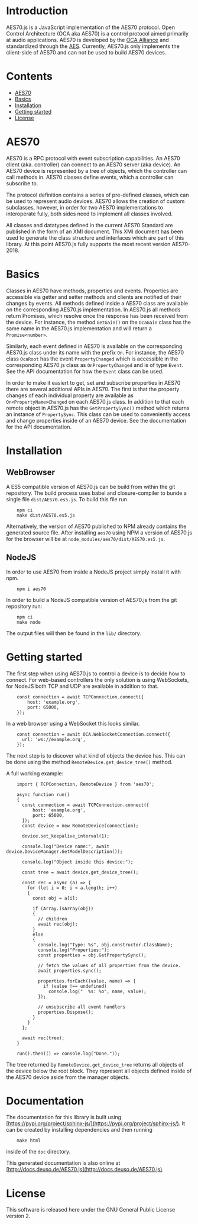 # Introduction

AES70.js is a JavaScript implementation of the AES70 protocol.
Open Control Architecture (OCA aka AES70) is a control protocol aimed primarily at
audio applications. AES70 is developed by the [OCA Alliance](http://ocaalliance.com/)
and standardized through the [AES](http://www.aes.org/publications/standards/search.cfm?docID=101).
Currently, AES70.js only implements the client-side of AES70 and can not
be used to build AES70 devices.

# Contents

- [AES70](#aes70)
- [Basics](#basics)
- [Installation](#installation)
- [Getting started](#getting-started)
- [License](#license)

# AES70

AES70 is a RPC protocol with event subscription capabilities.
An AES70 client (aka. controller) can connect to an AES70 server (aka device).
An AES70 device is represented by a tree of objects, which the controller can call
methods in. AES70 classes define events, which a controller can subscribe to.

The protocol definition contains a series of pre-defined classes, which can
be used to represent audio devices. AES70 allows the creation of custom subclasses,
however, in order for two AES70 implementations to interoperate fully, both sides
need to implement all classes involved.

All classes and datatypes defined in the
current AES70 Standard are published in the form of an XMI document. This XMI
document has been used to generate the class structure and interfaces which
are part of this library. At this point AES70.js fully supports the most recent
version AES70-2018.

# Basics

Classes in AES70 have methods, properties and events. Properties are accessible
via getter and setter methods and clients are notified of their changes by
events. All methods defined inside a AES70 class are available on the
corresponding AES70.js implementation. In AES70.js all methods return Promises,
which resolve once the response has been received from the device. For instance,
the method `GetGain()` on the `OcaGain` class has the same name in the AES70.js
implementation and will return a `Promise<number>`.

Similarly, each event defined in AES70 is available on the corresponding
AES70.js class under its name with the prefix `On`. For instance, the AES70
class `OcaRoot` has the event `PropertyChanged` which is accessible in the
corresponding AES70.js class as `OnPropertyChanged` and is of type `Event`. See
the API documentation for how the `Event` class can be used.

In order to make it easiert to get, set and subscribe properties in AES70 there
are several additional APIs in AES70. The first is that the property changes of
each individual property are available as `On<PropertyName>Changed` on each
AES70.js class. In addition to that each remote object in AES70.js has the
`GetPropertySync()` method which returns an instance of `PropertySync`. This
class can be used to conveniently access and change properties inside of an
AES70 device. See the documentation for the API documentation.

# Installation

## WebBrowser

A ES5 compatible version of AES70.js can be build from within the git
repository. The build process uses babel and closure-compiler to bunde a single
file `dist/AES70.es5.js`. To build this file run

        npm ci
        make dist/AES70.es5.js

Alternatively, the version of AES70 published to NPM already contains the
generated source file. After installing `aes70` using NPM a version of AES70.js
for the browser will be at `node_modules/aes70/dist/AES70.es5.js`.

## NodeJS

In order to use AES70 from inside a NodeJS project simply install it with npm.

        npm i aes70

In order to build a NodeJS compatible version of AES70.js from the git
repository run:

        npm ci
        make node

The output files will then be found in the `lib/` directory.

# Getting started

The first step when using AES70.js to control a device is to decide how to
connect. For web-based controllers the only solution is using WebSockets, for
NodeJS both TCP and UDP are available in addition to that.

        const connection = await TCPConnection.connect({
            host: 'example.org',
            port: 65000,
        });

In a web browser using a WebSocket this looks similar.

        const connection = await OCA.WebSocketConnection.connect({
          url: 'ws://example.org',
        });

The next step is to discover what kind of objects the device has. This can be
done using the method `RemoteDevice.get_device_tree()` method.

A full working example:

        import { TCPConnection, RemoteDevice } from 'aes70';

        async function run()
        {
          const connection = await TCPConnection.connect({
              host: 'example.org',
              port: 65000,
          });
          const device = new RemoteDevice(connection);

          device.set_keepalive_interval(1);

          console.log("Device name:", await device.DeviceManager.GetModelDescription());

          console.log("Object inside this device:");

          const tree = await device.get_device_tree();

          const rec = async (a) => {
            for (let i = 0; i < a.length; i++)
            {
              const obj = a[i];

              if (Array.isArray(obj))
              {
                // children
                await rec(obj);
              }
              else
              {
                console.log("Type: %s", obj.constructor.ClassName);
                console.log("Properties:");
                const properties = obj.GetPropertySync();

                // fetch the values of all properties from the device.
                await properties.sync();

                properties.forEach((value, name) => {
                  if (value !== undefined)
                    console.log("  %s: %o", name, value);
                });

                // unsubscribe all event handlers
                properties.Dispose();
              }
            }
          };

          await rec(tree);
        }

        run().then(() => console.log("Done."));

The tree returned by `RemoteDevice.get_device_tree` returns all objects of the
device below the root block. They represent all objects defined inside of the
AES70 device aside from the manager objects.

# Documentation

The documentation for this library is built using
[https://pypi.org/project/sphinx-js/](https://pypi.org/project/sphinx-js/). It
can be created by installing dependencies and then running

        make html

inside of the `doc` directory.

This generated documentation is also online at
[http://docs.deuso.de/AES70.js](http://docs.deuso.de/AES70.js).

# License

This software is released here under the GNU General Public License version 2.
